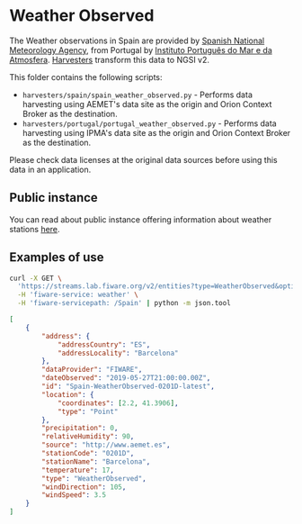 # Weather Observed

The Weather observations in Spain are provided by
[Spanish National Meteorology Agency](http://aemet.es), from Portugal by
[Instituto Português do Mar e da Atmosfera](http://www.ipma.pt/pt).
[Harvesters](./harvesters) transform this data to NGSI v2.

This folder contains the following scripts:

-   `harvesters/spain/spain_weather_observed.py` - Performs data harvesting
    using AEMET's data site as the origin and Orion Context Broker as the
    destination.
-   `harvesters/portugal/portugal_weather_observed.py` - Performs data
    harvesting using IPMA's data site as the origin and Orion Context Broker as
    the destination.

Please check data licenses at the original data sources before using this data
in an application.

## Public instance

You can read about public instance offering information about weather stations
[here](../../gsma.md).

## Examples of use

```bash
curl -X GET \
  'https://streams.lab.fiware.org/v2/entities?type=WeatherObserved&options=keyValues&q=address.addressLocality:Barcelona' \
  -H 'fiware-service: weather' \
  -H 'fiware-servicepath: /Spain' | python -m json.tool
```

```json
[
    {
        "address": {
            "addressCountry": "ES",
            "addressLocality": "Barcelona"
        },
        "dataProvider": "FIWARE",
        "dateObserved": "2019-05-27T21:00:00.00Z",
        "id": "Spain-WeatherObserved-0201D-latest",
        "location": {
            "coordinates": [2.2, 41.3906],
            "type": "Point"
        },
        "precipitation": 0,
        "relativeHumidity": 90,
        "source": "http://www.aemet.es",
        "stationCode": "0201D",
        "stationName": "Barcelona",
        "temperature": 17,
        "type": "WeatherObserved",
        "windDirection": 105,
        "windSpeed": 3.5
    }
]
```
